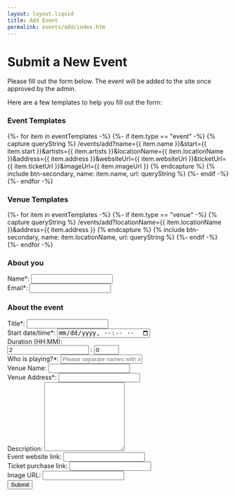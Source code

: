 ```yaml
---
layout: layout.liquid
title: Add Event
permalink: events/add/index.htm
---
```


# Submit a New Event

Please fill out the form below. The event will be added to the site once approved by the admin.

Here are a few templates to help you fill out the form:

### Event Templates

<div class="event-template-buttons-container">
  {%- for item in eventTemplates -%}
    {%- if item.type == "event" -%}
    {% capture queryString %}
    /events/add?name={{ item.name }}&start={{ item.start }}&artists={{ item.artists }}&locationName={{ item.locationName }}&address={{ item.address }}&websiteUrl={{ item.websiteUrl }}&ticketUrl={{ item.ticketUrl }}&imageUrl={{ item.imageUrl }}
    {% endcapture %}
    {% include btn-secondary,
      name: item.name,
      url: queryString
    %}
    {%- endif -%}
  {%- endfor -%}
</div>

### Venue Templates

<div class="event-template-buttons-container">
  {%- for item in eventTemplates -%}
    {%- if item.type == "venue" -%}
    {% capture queryString %}
    /events/add?locationName={{ item.locationName }}&address={{ item.address }}
    {% endcapture %}
    {% include btn-secondary,
      name: item.locationName,
      url: queryString
    %}
    {%- endif -%}
  {%- endfor -%}
</div>

<form 
  class="new-event-form" 
  name="new-event-form" 
  method="POST" 
  action="/.netlify/functions/createEvent" 
>
  <input 
    type="hidden" 
    name="subject" 
    value="New Event Submission" 
  />
  <h3>About you</h3>
	<div class="form-field-container">
		<label for="username">Name*: </label>
		<input name="username" id="username" type="text" required>
	</div>
	<div class="form-field-container">
		<label for="email">Email*: </label>
		<input name="email" id="email" type="email" required>
	</div>
  <h3>About the event</h3>
	<div class="form-field-container">
		<label for="name">Title*: </label>
		<input name="name" id="name" type="text" required>
	</div>
	<div class="form-field-container">
		<label for="start">Start date/time*: </label>
		<input name="start" id="start" type="datetime-local" required>
	</div>
	<div class="form-field-container">
		<label for="hours">Duration (HH:MM): </label>
    <div class="form-field-group-duration">
      <input name="hours" id="hours" type="number" value="2" min="0">
      :
      <input 
        name="minutes" 
        id="minutes"
        type="number" 
        value="0" 
        min="0" 
        max="59"
      >
    </div>
	</div>
	<div class="form-field-container">
		<label for="artists">Who is playing?*: </label>
		<input 
      name="artists" 
      id="artists"
      type="text" 
      placeholder="Please separate names with a comma"
      required
    >
	</div>
	<div class="form-field-container">
		<label for="locationName">Venue Name: </label>
		<input name="locationName" id="locationName" type="text">
	</div>
	<div class="form-field-container">
		<label for="address">Venue Address*: </label>
		<input name="address" id="address" type="text" required>
	</div>
	<div class="form-field-container">
		<label for="desc">Description: </label>
		<textarea name="desc" id="desc" rows="10"></textarea>
	</div>
	<div class="form-field-container">
		<label for="websiteUrl">Event website link: </label>
		<input name="websiteUrl" id="websiteUrl" type="url">
	</div>
	<div class="form-field-container">
		<label for="ticketUrl">Ticket purchase link: </label>
		<input name="ticketUrl" id="ticketUrl" type="url">
	</div>
	<div class="form-field-container">
		<label for="imageUrl">Image URL: </label>
		<input name="imageUrl" id="imageUrl" type="url">
	</div>
	<input name="submit" type="submit" value="Submit" class="btn">
</form>

<script>
  {% include event-form.js %}
</script>
